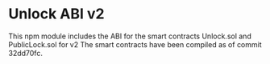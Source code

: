 # Unlock ABI v2

This npm module includes the ABI for the smart contracts Unlock.sol and PublicLock.sol for v2
The smart contracts have been compiled as of commit 32dd70fc.
